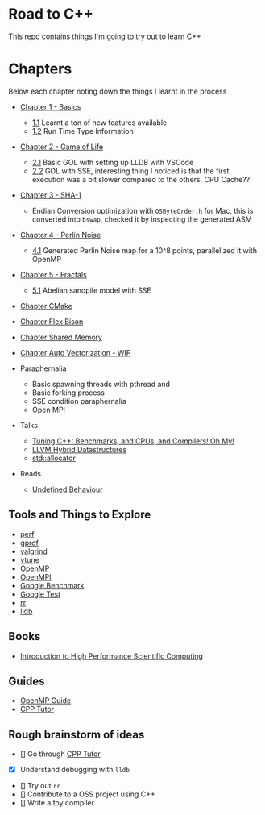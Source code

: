 # Road to C++

This repo contains things I'm going to try out to learn C++

# Chapters

Below each chapter noting down the things I learnt in the process

- [Chapter 1 - Basics](./chapter-1/README.md)
  + [1.1]() Learnt a ton of new features available
  + [1.2]() Run Time Type Information
- [Chapter 2 - Game of Life](./chapter-2/README.md)
  - [2.1](./chapter-2/2.1/README.md) Basic GOL with setting up LLDB with VSCode
  - [2.2](./chapter-2/2.2/README.md) GOL with SSE, interesting thing I noticed is that the first execution was a bit slower compared to the others. CPU Cache??
- [Chapter 3 - SHA-1](./chapter-3/README.md)
  + Endian Conversion optimization with `OSByteOrder.h` for Mac, this is converted into `bswap`, checked it by inspecting the generated ASM
- [Chapter 4 - Perlin Noise](./chapter-4/README.md)
  + [4.1](./chapter-4/4.1/README.md) Generated Perlin Noise map for a 10^8 points, parallelized it with OpenMP
- [Chapter 5 - Fractals](./chapter-5/README.md)
  + [5.1](./chapter-5/5.1/README.md) Abelian sandpile model with SSE
- [Chapter CMake](./chapter-cmake/README.md)
- [Chapter Flex Bison](./chapter-flex-bison/README.md)
- [Chapter Shared Memory](./chapter-shared-mem/README.md)
- [Chapter Auto Vectorization - WIP](./chapter-auto-vectorize/README.md)

- Paraphernalia
  + Basic spawning threads with pthread and <thread>
  + Basic forking process
  + SSE condition paraphernalia
  + Open MPI


- Talks
  + [Tuning C++: Benchmarks, and CPUs, and Compilers! Oh My!](https://www.youtube.com/watch?v=nXaxk27zwlk)
  + [LLVM Hybrid Datastructures](https://www.youtube.com/watch?v=vElZc6zSIXM)
  + [std::allocator](https://www.youtube.com/watch?v=LIb3L4vKZ7U)

- Reads
  + [Undefined Behaviour](https://blog.llvm.org/2011/05/what-every-c-programmer-should-know.html)

## Tools and Things to Explore

- [perf](https://en.wikipedia.org/wiki/Perf_(Linux))
- [gprof]()
- [valgrind]()
- [vtune](https://en.wikipedia.org/wiki/VTune)
- [OpenMP]()
- [OpenMPI]()
- [Google Benchmark]()
- [Google Test]()
- [rr]()
- [lldb]()

## Books

- [Introduction to High Performance Scientific Computing](https://pages.tacc.utexas.edu/~eijkhout/istc/html/index.html)

## Guides

- [OpenMP Guide](https://bisqwit.iki.fi/story/howto/openmp/#Abstract)
- [CPP Tutor](https://github.com/banach-space/cpp-tutor)

## Rough brainstorm of ideas

- [] Go through [CPP Tutor](https://github.com/banach-space/cpp-tutor)
- [x] Understand debugging with `lldb`
- [] Try out `rr`
- [] Contribute to a OSS project using C++
- [] Write a toy compiler
